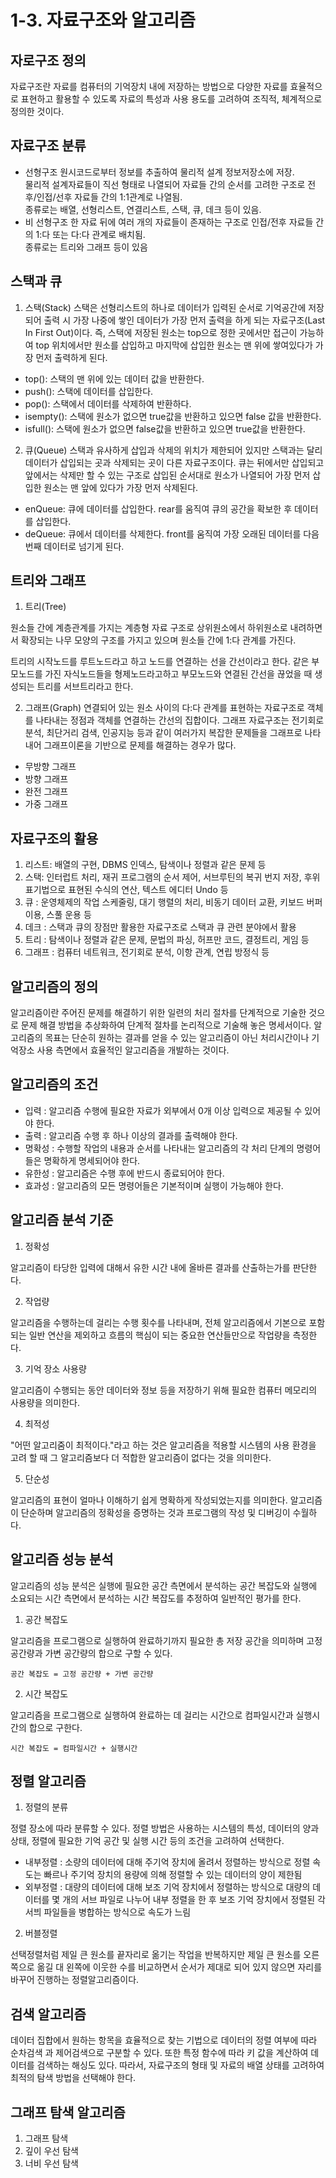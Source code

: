 # 1-3. 자료구조와 알고리즘

## 자로구조 정의

자료구조란 자료를 컴퓨터의 기억장치 내에 저장하는 방법으로 다양한 자료를 효율적으로 표현하고 활용할 수 있도록 자료의 특성과 사용 용도를 고려하여 조직적, 체계적으로 정의한 것이다.

## 자료구조 분류

- 선형구조
  원시코드로부터 정보를 추출하여 물리적 설계 정보저장소에 저장.  
  물리적 설계자료들이 직선 형태로 나열되어 자료들 간의 순서를 고려한 구조로 전후/인접/선후 자료들 간의 1:1관계로 나열됨.  
  종류로는 배열, 선형리스트, 연결리스트, 스택, 큐, 데크 등이 있음.
- 비 선형구조
  한 자료 뒤에 여러 개의 자료들이 존재하는 구조로 인접/전후 자료들 간의 1:다 또는 다:다 관계로 배치됨.  
  종류로는 트리와 그래프 등이 있음

## 스택과 큐

1. 스택(Stack)
   스택은 선형리스트의 하나로 데이터가 입력된 순서로 기억공간에 저장되어 출력 시 가장 나중에 쌓인 데이터가 가장 먼저 출력을 하게 되는 자료구조(Last In First Out)이다. 즉, 스택에 저장된 원소는 top으로 정한 곳에서만 접근이 가능하여 top 위치에서만 원소를 삽입하고 마지막에 삽입한 원소는 맨 위에 쌓여있다가 가장 먼저 출력하게 된다.

- top(): 스택의 맨 위에 있는 데이터 값을 반환한다.
- push(): 스택에 데이터를 삽입한다.
- pop(): 스택에서 데이터를 삭제하여 반환하다.
- isempty(): 스택에 원소가 없으면 true값을 반환하고 있으면 false 값을 반환한다.
- isfull(): 스택에 원소가 없으면 false값을 반환하고 있으면 true값을 반환한다.

2. 큐(Queue)
   스택과 유사하게 삽입과 삭제의 위치가 제한되어 있지만 스택과는 달리 데이터가 삽입되는 곳과 삭제되는 곳이 다른 자료구조이다. 큐는 뒤에서만 삽입되고 앞에서는 삭제만 할 수 있는 구조로 삽입된 순서대로 원소가 나열되어 가장 먼저 삽입한 원소는 맨 앞에 있다가 가장 먼저 삭제된다.

- enQueue: 큐에 데이터를 삽입한다. rear를 움직여 큐의 공간을 확보한 후 데이터를 삽입한다.
- deQueue: 큐에서 데이터를 삭제한다. front를 움직여 가장 오래된 데이터를 다음 번째 데이터로 넘기게 된다.

## 트리와 그래프

1. 트리(Tree)

원소들 간에 계층관계를 가지는 계층형 자료 구조로 상위원소에서 하위원소로 내려하면서 확장되는 나무 모양의 구조를 가지고 있으며 원소들 간에 1:다 관계를 가진다.

트리의 시작노드를 루트노드라고 하고 노드를 연결하는 선을 간선이라고 한다. 같은 부모노드를 가진 자식노드들을 형제노드라고하고 부모노드와 연결된 간선을 끊었을 때 생성되는 트리를 서브트리라고 한다.

2. 그래프(Graph)
   연결되어 있는 원소 사이의 다:다 관계를 표현하는 자료구조로 객체를 나타내는 정점과 객체를 연결하는 간선의 집합이다. 그래프 자료구조는 전기회로분석, 최단거리 검색, 인공지능 등과 같이 여러가지 복잡한 문제들을 그래프로 나타내어 그래프이론을 기반으로 문제를 해결하는 경우가 많다.

- 무방향 그래프
- 방향 그래프
- 완전 그래프
- 가중 그래프

## 자료구조의 활용

1. 리스트: 배열의 구현, DBMS 인덱스, 탐색이나 정렬과 같은 문제 등
2. 스택: 인터럽트 처리, 재귀 프로그램의 순서 제어, 서브루틴의 복귀 번지 저장, 후위 표기법으로 표현된 수식의 연산, 텍스트 에디터 Undo 등
3. 큐 : 운영체제의 작업 스케줄링, 대기 행렬의 처리, 비동기 데이터 교환, 키보드 버퍼 이용, 스풀 운용 등
4. 데크 : 스택과 큐의 장점만 활용한 자료구조로 스택과 큐 관련 분야에서 활용
5. 트리 : 탐색이나 정렬과 같은 문제, 문법의 파싱, 허프만 코드, 결정트리, 게임 등
6. 그래프 : 컴퓨터 네트워크, 전기회로 분석, 이항 관계, 연립 방정식 등

## 알고리즘의 정의

알고리즘이란 주어진 문제를 해결하기 위한 일련의 처리 절차를 단계적으로 기술한 것으로 문제 해결 방법을 추상화하여 단계적 절차를 논리적으로 기술해 놓은 명세서이다. 알고리즘의 목표는 단순히 원하는 결과를 얻을 수 있는 알고리즘이 아닌 처리시간이나 기억장소 사용 측면에서 효율적인 알고리즘을 개발하는 것이다.

## 알고리즘의 조건

- 입력 : 알고리즘 수행에 필요한 자료가 외부에서 0개 이상 입력으로 제공될 수 있어야 한다.
- 출력 : 알고리즘 수행 후 하나 이상의 결과를 출력해야 한다.
- 명확성 : 수행할 작업의 내용과 순서를 나타내는 알고리즘의 각 처리 단계의 명령어들은 명확하게 명세되어야 한다.
- 유한성 : 알고리즘은 수행 후에 반드시 종료되어야 한다.
- 효과성 : 알고리즘의 모든 명령어들은 기본적이며 실행이 가능해야 한다.

## 알고리즘 분석 기준

1. 정확성

알고리즘이 타당한 입력에 대해서 유한 시간 내에 올바른 결과를 산출하는가를 판단한다.

2. 작업량

알고리즘을 수행하는데 걸리는 수행 횟수를 나타내며, 전체 알고리즘에서 기본으로 포함되는 일반 연산을 제외하고 흐름의 핵심이 되는 중요한 연산들만으로 작업량을 측정한다.

3. 기억 장소 사용량

알고리즘이 수행되는 동안 데이터와 정보 등을 저장하기 위해 필요한 컴퓨터 메모리의 사용량을 의미한다.

4. 최적성

"어떤 알고리줌이 최적이다."라고 하는 것은 알고리즘을 적용할 시스템의 사용 환경을 고려 할 때 그 알고리즘보다 더 적합한 알고리즘이 없다는 것을 의미한다.

5. 단순성

알고리즘의 표현이 얼마나 이해하기 쉽게 명확하게 작성되었는지를 의미한다. 알고리즘이 단순하며 알고리즘의 정확성을 증명하는 것과 프로그램의 작성 및 디버깅이 수월하다.

## 알고리즘 성능 분석

알고리즘의 성능 분석은 실행에 필요한 공간 측면에서 분석하는 공간 복잡도와 실행에 소요되는 시간 측면에서 분석하는 시간 복잡도를 추정하여 일반적인 평가를 한다.

1. 공간 복잡도

알고리즘을 프로그램으로 실행하여 완료하기까지 필요한 총 저장 공간을 의미하며 고정 공간량과 가변 공간량의 합으로 구할 수 있다.

```
공간 복잡도 = 고정 공간량 + 가변 공간량
```

2. 시간 복잡도

알고리즘을 프로그램으로 실행하여 완료하는 데 걸리는 시간으로 컴파일시간과 실행시간의 합으로 구한다.

```
시간 복잡도 = 컴파일시간 + 실행시간
```

## 정렬 알고리즘

1. 정렬의 분류

정렬 장소에 따라 분류할 수 있다. 정렬 방법은 사용하는 시스템의 특성, 데이터의 양과 상태, 정렬에 필요한 기억 공간 및 실행 시간 등의 조건을 고려하여 선택한다.

- 내부정렬 : 소량의 데이터에 대해 주기억 장치에 올려서 정렬하는 방식으로 정렬 속도는 빠르나 주기억 장치의 용량에 의해 정렬할 수 있는 데이터의 양이 제한됨
- 외부정렬 : 대량의 데이터에 대해 보조 기억 장치에서 정렬하는 방식으로 대량의 데이터를 몇 개의 서브 파일로 나누어 내부 정렬을 한 후 보조 기억 장치에서 정렬된 각 서븨 파일들을 병합하는 방식으로 속도가 느림

2. 버블정렬

선택정렬처럼 제일 큰 원소를 끝자리로 옮기는 작업을 반복하지만 제일 큰 원소를 오른쪽으로 옮길 대 왼쪽에 이웃한 수를 비교하면서 순서가 제대로 되어 있지 않으면 자리를 바꾸어 진행하는 정렬알고리즘이다.

## 검색 알고리즘

데이터 집합에서 원하는 항목을 효율적으로 찾는 기법으로 데이터의 정렬 여부에 따라 순차검색 과 제어검색으로 구분할 수 있다. 또한 특정 함수에 따라 키 값을 계산하여 데이터를 검색하는 해싱도 있다. 따라서, 자료구조의 형태 및 자료의 배열 상태를 고려하여 최적의 탐색 방법을 선택해야 한다.

## 그래프 탐색 알고리즘

1. 그래프 탐색
2. 깊이 우선 탐색
3. 너비 우선 탐색
